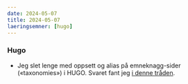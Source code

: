 ```yaml
---
date: 2024-05-07
title: 2024-05-07
laeringsemner: [hugo]
---
```


### Hugo 
* Jeg slet lenge med oppsett og alias på emneknagg-sider («taxonomies») i HUGO. Svaret fant jeg [i denne tråden](https://discourse.gohugo.io/t/change-the-root-of-a-taxonomy/20021).
